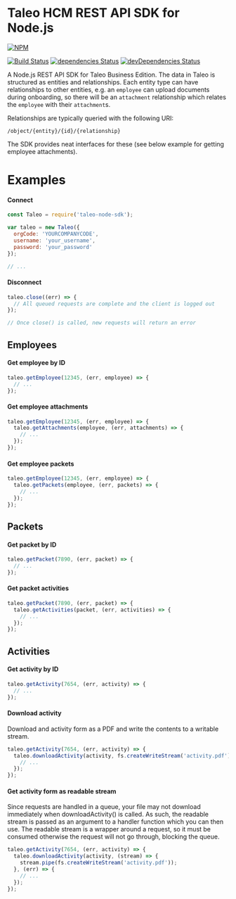 Taleo HCM REST API SDK for Node.js
==================================

[![NPM](https://nodei.co/npm/taleo-node-sdk.png?downloads=true&downloadRank=true&stars=true)](https://nodei.co/npm/taleo-node-sdk/)

[![Build Status](https://travis-ci.org/paulholden2/taleo-node-sdk.svg?branch=master)](https://travis-ci.org/paulholden2/taleo-node-sdk) [![dependencies Status](https://david-dm.org/paulholden2/taleo-node-sdk/status.svg)](https://david-dm.org/paulholden2/taleo-node-sdk) [![devDependencies Status](https://david-dm.org/paulholden2/taleo-node-sdk/dev-status.svg)](https://david-dm.org/paulholden2/taleo-node-sdk?type=dev)

A Node.js REST API SDK for Taleo Business Edition. The data in Taleo is structured
as entities and relationships. Each entity type can have relationships to other entities,
e.g. an `employee` can upload documents during onboarding, so there will be an `attachment`
relationship which relates the `employee` with their `attachment`s.

Relationships are typically queried with the following URI:

`/object/{entity}/{id}/{relationship}`

The SDK provides neat interfaces for these (see below example for getting employee attachments).

# Examples

#### Connect

```js
const Taleo = require('taleo-node-sdk');

var taleo = new Taleo({
  orgCode: 'YOURCOMPANYCODE',
  username: 'your_username',
  password: 'your_password'
});

// ...
```

#### Disconnect

```js
taleo.close((err) => {
  // All queued requests are complete and the client is logged out
});

// Once close() is called, new requests will return an error
```

## Employees

#### Get employee by ID

```js
taleo.getEmployee(12345, (err, employee) => {
  // ...
});
```

#### Get employee attachments

```js
taleo.getEmployee(12345, (err, employee) => {
  taleo.getAttachments(employee, (err, attachments) => {
    // ...
  });
});
```

#### Get employee packets

```js
taleo.getEmployee(12345, (err, employee) => {
  taleo.getPackets(employee, (err, packets) => {
    // ...
  });
});
```

## Packets

#### Get packet by ID

```js
taleo.getPacket(7890, (err, packet) => {
  // ...
});
```

#### Get packet activities

```js
taleo.getPacket(7890, (err, packet) => {
  taleo.getActivities(packet, (err, activities) => {
    // ...
  });
});
```

## Activities

#### Get activity by ID

```js
taleo.getActivity(7654, (err, activity) => {
  // ...
});
```

#### Download activity

Download and activity form as a PDF and write the contents to a writable stream.

```js
taleo.getActivity(7654, (err, activity) => {
  taleo.downloadActivity(activity, fs.createWriteStream('activity.pdf'), (err) => {
    // ...
  });
});
```

#### Get activity form as readable stream

Since requests are handled in a queue, your file may not download immediately
when downloadActivity() is called. As such, the readable stream is passed
as an argument to a handler function which you can then use. The readable
stream is a wrapper around a request, so it must be consumed otherwise the
request will not go through, blocking the queue.

```js
taleo.getActivity(7654, (err, activity) => {
  taleo.downloadActivity(activity, (stream) => {
    stream.pipe(fs.createWriteStream('activity.pdf'));
  }, (err) => {
    // ...
  });
});
```
